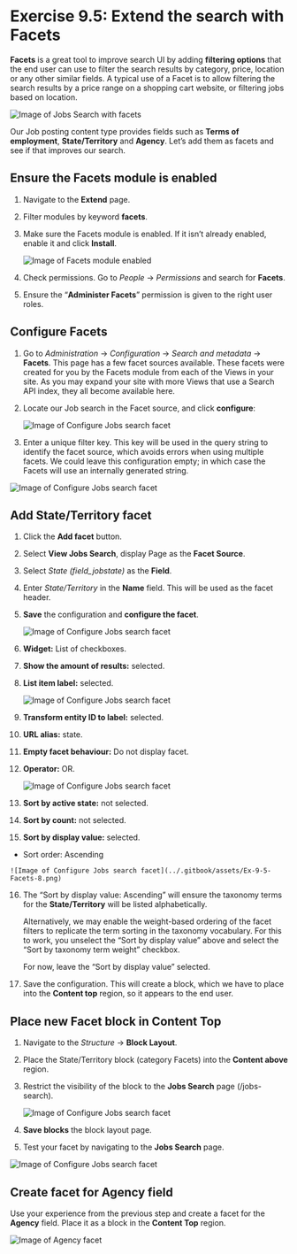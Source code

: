 # Exercise 9.5: Extend the search with Facets

**Facets** is a great tool to improve search UI by adding **filtering options** that the end user can use to filter the search results by category, price, location or any other similar fields. A typical use of a Facet is to allow filtering the search results by a price range on a shopping cart website, or filtering jobs based on location.

![Image of Jobs Search with facets](../.gitbook/assets/Ex-9-5-Facets-1-A.png)

Our Job posting content type provides fields such as **Terms of employment**, **State/Territory** and **Agency**. Let’s add them as facets and see if that improves our search.

## Ensure the Facets module is enabled

1. Navigate to the **Extend** page.
2. Filter modules by keyword **facets**.
3. Make sure the Facets module is enabled. If it isn’t already enabled, enable it and click **Install**.

    ![Image of Facets module enabled](../.gitbook/assets/Ex-9-5-Facets-1.png)
    
4. Check permissions. Go to _People_ → _Permissions_ and search for **Facets**. 
6. Ensure the “**Administer Facets**” permission is given to the right user roles.

## Configure Facets

1. Go to _Administration_ → _Configuration_ → _Search and metadata_ → **Facets**. This page has a few facet sources available. These facets were created for you by the Facets module from each of the Views in your site. As you may expand your site with more Views that use a Search API index, they all become available here.
2. Locate our Job search in the Facet source, and click **configure**: 

    ![Image of Configure Jobs search facet](../.gitbook/assets/Ex-9-5-Facets-3.png)

3. Enter a unique filter key. This key will be used in the query string to identify the facet source, which avoids errors when using multiple facets. We could leave this configuration empty; in which case the Facets will use an internally generated string.

![Image of Configure Jobs search facet](../.gitbook/assets/Ex-9-5-Facets-4.png)

## Add State/Territory facet

1. Click the **Add facet** button.
2. Select **View Jobs Search**, display Page as the **Facet Source**.
3. Select _State \(field\_jobstate\)_ as the **Field**.
4. Enter _State/Territory_ in the **Name** field. This will be used as the facet header.
5. **Save** the configuration and **configure the facet**.

    ![Image of Configure Jobs search facet](../.gitbook/assets/Ex-9-5-Facets-5.png)

6. **Widget:** List of checkboxes.
7. **Show the amount of results:** selected.
8. **List item label:** selected.

    ![Image of Configure Jobs search facet](../.gitbook/assets/Ex-9-5-Facets-6.png)

9. **Transform entity ID to label:** selected.
10. **URL alias:** state.
11. **Empty facet behaviour:** Do not display facet.
12. **Operator:** OR.

    ![Image of Configure Jobs search facet](../.gitbook/assets/Ex-9-5-Facets-7.png)
    
13. **Sort by active state:** not selected.
14. **Sort by count:** not selected.
15. **Sort by display value:** selected.
   - Sort order: Ascending

    ![Image of Configure Jobs search facet](../.gitbook/assets/Ex-9-5-Facets-8.png)

16. The “Sort by display value: Ascending” will ensure the taxonomy terms for the **State/Territory** will be listed alphabetically.

    Alternatively, we may enable the weight-based ordering of the facet filters to replicate the term sorting in the taxonomy vocabulary. For this to work, you unselect the “Sort by display value” above and select the “Sort by taxonomy term weight” checkbox.

    For now, leave the “Sort by display value” selected.

17. Save the configuration. This will create a block, which we have to place into the **Content top** region, so it appears to the end user.

## Place new Facet block in Content Top

1. Navigate to the _Structure_ → **Block Layout**.
2. Place the State/Territory block \(category Facets\) into the **Content above** region.
3. Restrict the visibility of the block to the **Jobs Search** page \(/jobs-search\).

    ![Image of Configure Jobs search facet](../.gitbook/assets/Ex-9-5-Facets-9.png)
  
4. **Save blocks** the block layout page.
5. Test your facet by navigating to the **Jobs Search** page. 

![Image of Configure Jobs search facet](../.gitbook/assets/Ex-9-5-Facets-10.png)

## Create facet for Agency field

Use your experience from the previous step and create a facet for the **Agency** field. Place it as a block in the **Content Top** region. 

![Image of Agency facet](../.gitbook/assets/Ex-9-5-Facets-11.png)
